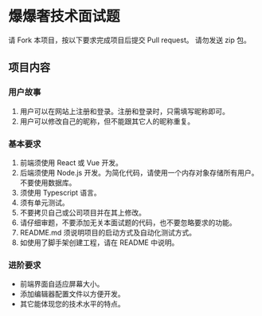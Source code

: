# 爆爆奢技术面试题

请 Fork 本项目，按以下要求完成项目后提交 Pull request。
请勿发送 zip 包。

## 项目内容

### 用户故事

1. 用户可以在网站上注册和登录。注册和登录时，只需填写昵称即可。
2. 用户可以修改自己的昵称，但不能跟其它人的昵称重复。

### 基本要求

1. 前端须使用 React 或 Vue 开发。
2. 后端须使用 Node.js 开发。为简化代码，请使用一个内存对象存储所有用户。不要使用数据库。
3. 须使用 Typescript 语言。
4. 须有单元测试。
5. 不要拷贝自己或公司项目并在其上修改。
6. 请仔细审题，不要添加无关本面试题的代码，也不要忽略要求的功能。
7. README.md 须说明项目的启动方式及自动化测试方式。
8. 如使用了脚手架创建工程，请在 README 中说明。

### 进阶要求

- 前端界面自适应屏幕大小。
- 添加编辑器配置文件以方便开发。
- 其它能体现您的技术水平的特点。
